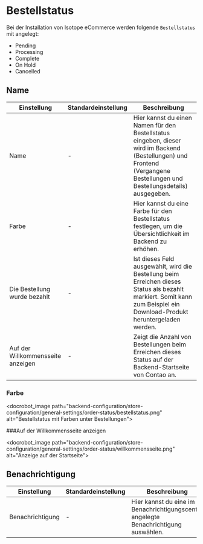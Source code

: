# Bestellstatus

Bei der Installation von Isotope eCommerce werden folgende `Bestellstatus` mit angelegt:

- Pending
- Processing
- Complete
- On Hold
- Cancelled


## Name

<table>
	<thead>
		<tr>
			<th>Einstellung</th>
			<th>Standardeinstellung</th>
			<th>Beschreibung</th>
		</tr>
	</thead>
	<tbody>
		<tr>
			<td>Name</td>
			<td>-</td>
			<td>Hier kannst du einen Namen für den Bestellstatus eingeben, dieser wird im Backend (<docrobot_route name="orders">Bestellungen</docrobot_route>) und Frontend (<docrobot_route name="order-history">Vergangene Bestellungen</docrobot_route> und <docrobot_route name="order-details">Bestellungsdetails</docrobot_route>) ausgegeben.</td>
		</tr>
		<tr>
			<td>Farbe</td>
			<td>-</td>
			<td>Hier kannst du eine Farbe für den Bestellstatus festlegen, um die Übersichtlichkeit im Backend zu erhöhen.</td>
		</tr>
		<tr>
			<td>Die Bestellung wurde bezahlt</td>
			<td>-</td>
			<td>Ist dieses Feld ausgewählt, wird die Bestellung beim Erreichen dieses Status als bezahlt markiert. Somit kann zum Beispiel ein Download-Produkt heruntergeladen werden.</td>
		</tr>
		<tr>
			<td>Auf der Willkommensseite anzeigen</td>
			<td>-</td>
			<td>Zeigt die Anzahl von Bestellungen beim Erreichen dieses Status auf der Backend-Startseite von Contao an.</td>
		</tr>
	</tbody>
</table>

### Farbe

<docrobot_image path="backend-configuration/store-configuration/general-settings/order-status/bestellstatus.png" alt="Bestellstatus mit Farben unter Bestellungen">


###Auf der Willkommensseite anzeigen

<docrobot_image path="backend-configuration/store-configuration/general-settings/order-status/willkommensseite.png" alt="Anzeige auf der Startseite">


## Benachrichtigung

<table>
	<thead>
		<tr>
			<th>Einstellung</th>
			<th>Standardeinstellung</th>
			<th>Beschreibung</th>
		</tr>
	</thead>
	<tbody>
		<tr>
			<td>Benachrichtigung</td>
			<td>-</td>
			<td>Hier kannst du eine im <docrobot_route name="notifications_overview">Benachrichtigungscenter</docrobot_route> angelegte Benachrichtigung auswählen.</td>
		</tr>
	</tbody>
</table>